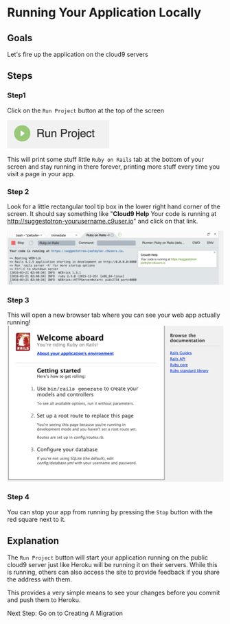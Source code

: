 # Running Your Application Locally

## Goals
Let's fire up the application on the cloud9 servers

## Steps
### Step1
Click on the `Run Project` button at the top of the screen

  ![Start project running](images/run_project.png)

This will print some stuff little `Ruby on Rails` tab at the bottom of your screen and stay running in there forever, printing more stuff every time you visit a page in your app.

### Step 2
Look for a little rectangular tool tip box in the lower right hand corner of the screen.  It should say something like "__Cloud9 Help__  Your code is running at http://suggestotron-yourusername.c9user.io" and click on that link.

![Running project feedbabck in Ruby on Rails tab](images/running_project_feedback.png)

### Step 3
This will open a new browser tab where you can see your web app actually running!
![Welcome aboard app running in browser](images/welcome_aboard.png)

### Step 4
You can stop your app from running by pressing the `Stop` button with the red square next to it.

## Explanation
The `Run Project` button will start your application running on the public cloud9 server just like Heroku will be running it on their servers.  While this is running, others can also access the site to provide feedback if you share the address with them.

This provides a very simple means to see your changes before you commit and push them to Heroku.

Next Step:
Go on to Creating A Migration
